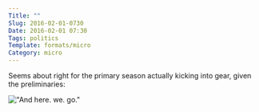 ```yaml
---
Title: ""
Slug: 2016-02-01-0730
Date: 2016-02-01 07:30
Tags: politics
Template: formats/micro
Category: micro
---
```


Seems about right for the primary season actually kicking into gear, given the
preliminaries:

!["And here. we. go."](https://media.giphy.com/media/YPIrsRqqO7oB2/giphy.gif)
